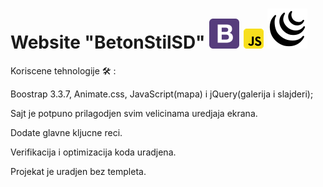  # Website "BetonStilSD"          ![Screenshot](bootstrap48.png)   ![Screenshot](javascript.png)      ![Screenshot](jqb.svg)    

Koriscene tehnologije 🛠  :

 Boostrap 3.3.7, Animate.css, JavaScript(mapa) i jQuery(galerija i slajderi); 

Sajt je potpuno prilagodjen svim velicinama uredjaja ekrana.

Dodate glavne kljucne reci.

Verifikacija i optimizacija koda uradjena.

Projekat je uradjen bez templeta.


